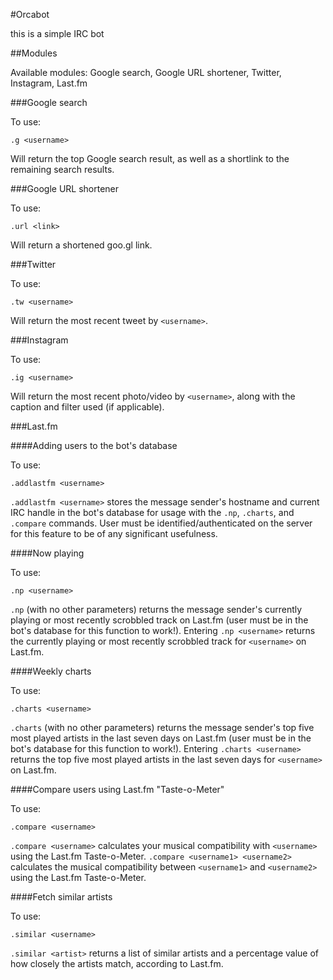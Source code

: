 #Orcabot

this is a simple IRC bot

##Modules

Available modules: Google search, Google URL shortener, Twitter, Instagram, Last.fm

###Google search

To use:

```
.g <username>
```

Will return the top Google search result, as well as a shortlink to the remaining search results.

###Google URL shortener

To use:

```
.url <link>
```

Will return a shortened goo.gl link.

###Twitter

To use:

```
.tw <username>
```

Will return the most recent tweet by `<username>`.

###Instagram

To use:

```
.ig <username>
```

Will return the most recent photo/video by `<username>`, along with the caption and filter used (if applicable).

###Last.fm

####Adding users to the bot's database

To use:

```
.addlastfm <username>
```

`.addlastfm <username>` stores the message sender's hostname and current IRC handle in the bot's database for usage with the `.np`, `.charts`, and `.compare` commands. User must be identified/authenticated on the server for this feature to be of any significant usefulness.

####Now playing

To use:

```
.np <username>
```

`.np` (with no other parameters) returns the message sender's currently playing or most recently scrobbled track on Last.fm (user must be in the bot's database for this function to work!). Entering `.np <username>` returns the currently playing or most recently scrobbled track for `<username>` on Last.fm.

####Weekly charts

To use:

```
.charts <username>
```

`.charts` (with no other parameters) returns the message sender's top five most played artists in the last seven days on Last.fm (user must be in the bot's database for this function to work!). Entering `.charts <username>` returns the top five most played artists in the last seven days for `<username>` on Last.fm.

####Compare users using Last.fm "Taste-o-Meter"

To use:

```
.compare <username>
```

`.compare <username>` calculates your musical compatibility with `<username>` using the Last.fm Taste-o-Meter. `.compare <username1> <username2>` calculates the musical compatibility between `<username1>` and `<username2>` using the Last.fm Taste-o-Meter.

####Fetch similar artists

To use:

```
.similar <username>
```

`.similar <artist>` returns a list of similar artists and a percentage value of how closely the artists match, according to Last.fm.